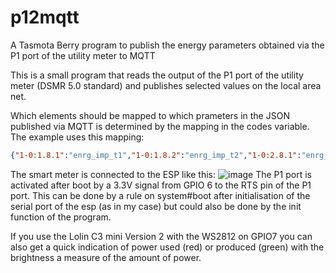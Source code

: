 # p12mqtt
A Tasmota Berry program to publish the energy parameters obtained via the P1 port of the utility meter to MQTT


This is a small program that reads the output of the P1 port of the utility meter (DSMR 5.0 standard) and publishes selected values on the local area net.

Which elements should be mapped to which prameters in the JSON published via MQTT is determined by the mapping in the codes variable. The example uses this mapping:
```json
{"1-0:1.8.1":"enrg_imp_t1","1-0:1.8.2":"enrg_imp_t2","1-0:2.8.1":"enrg_exp_t1","1-0:2.8.2":"enrg_exp_t2","0-0:96.14.0":"tariff","1-0:1.7.0":"pwr_imp","1-0:2.7.0":"pwr_exp","1-0:32.7.0":"volts_l1","1-0:52.7.0":"volts_l2","1-0:72.7.0":"volts_l3","1-0:31.7.0":"amps_l1","1-0:51.7.0":"amps_l2","1-0:71.7.0":"amps_l3","1-0:21.7.0":"l1_pwr_imp","1-0:41.7.0":"l2_pwr_imp","1-0:61.7.0":"l3_pwr_imp","1-0:22.7.0":"l1_pwr_exp","1-0:42.7.0":"l2_pwr_exp","1-0:62.7.0":"l3_pwr_exp"}
```
The smart meter is connected to the ESP like this:
![image](https://github.com/user-attachments/assets/311d01e6-4341-4189-ad29-db6fb3885679)
The P1 port is activated after boot by a 3.3V signal from GPIO 6 to the RTS pin of the P1 port. This can be done by a rule on system#boot after initialisation of the serial port of the esp (as in my case) but could also be done by the init function of the program.

If you use the Lolin C3 mini Version 2 with the WS2812 on GPIO7 you can also get a quick indication of power used (red) or produced (green) with the brightness a measure of the amount of power.

